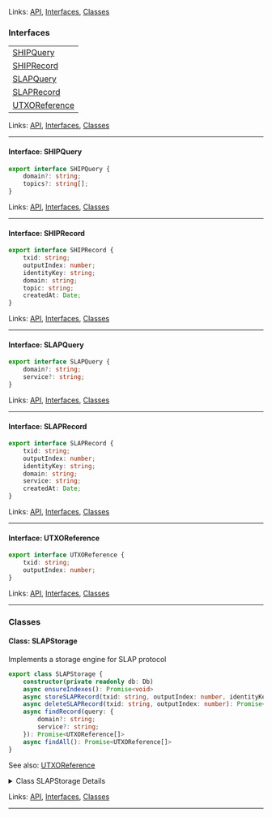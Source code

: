 
Links: [API](#api), [Interfaces](#interfaces), [Classes](#classes)

### Interfaces

| |
| --- |
| [SHIPQuery](#interface-shipquery) |
| [SHIPRecord](#interface-shiprecord) |
| [SLAPQuery](#interface-slapquery) |
| [SLAPRecord](#interface-slaprecord) |
| [UTXOReference](#interface-utxoreference) |

Links: [API](#api), [Interfaces](#interfaces), [Classes](#classes)

---

#### Interface: SHIPQuery

```ts
export interface SHIPQuery {
    domain?: string;
    topics?: string[];
}
```

Links: [API](#api), [Interfaces](#interfaces), [Classes](#classes)

---
#### Interface: SHIPRecord

```ts
export interface SHIPRecord {
    txid: string;
    outputIndex: number;
    identityKey: string;
    domain: string;
    topic: string;
    createdAt: Date;
}
```

Links: [API](#api), [Interfaces](#interfaces), [Classes](#classes)

---
#### Interface: SLAPQuery

```ts
export interface SLAPQuery {
    domain?: string;
    service?: string;
}
```

Links: [API](#api), [Interfaces](#interfaces), [Classes](#classes)

---
#### Interface: SLAPRecord

```ts
export interface SLAPRecord {
    txid: string;
    outputIndex: number;
    identityKey: string;
    domain: string;
    service: string;
    createdAt: Date;
}
```

Links: [API](#api), [Interfaces](#interfaces), [Classes](#classes)

---
#### Interface: UTXOReference

```ts
export interface UTXOReference {
    txid: string;
    outputIndex: number;
}
```

Links: [API](#api), [Interfaces](#interfaces), [Classes](#classes)

---
### Classes

#### Class: SLAPStorage

Implements a storage engine for SLAP protocol

```ts
export class SLAPStorage {
    constructor(private readonly db: Db) 
    async ensureIndexes(): Promise<void> 
    async storeSLAPRecord(txid: string, outputIndex: number, identityKey: string, domain: string, service: string): Promise<void> 
    async deleteSLAPRecord(txid: string, outputIndex: number): Promise<void> 
    async findRecord(query: {
        domain?: string;
        service?: string;
    }): Promise<UTXOReference[]> 
    async findAll(): Promise<UTXOReference[]> 
}
```

See also: [UTXOReference](#interface-utxoreference)

<details>

<summary>Class SLAPStorage Details</summary>

##### Constructor

Constructs a new SLAPStorage instance

```ts
constructor(private readonly db: Db) 
```

Argument Details

+ **db**
  + connected mongo database instance

##### Method deleteSLAPRecord

Deletes a SLAP record

```ts
async deleteSLAPRecord(txid: string, outputIndex: number): Promise<void> 
```

Argument Details

+ **txid**
  + transaction id
+ **outputIndex**
  + index of the UTXO

##### Method ensureIndexes

Ensures the necessary indexes are created for the collections.

```ts
async ensureIndexes(): Promise<void> 
```

##### Method findAll

Returns all results tracked by the overlay

```ts
async findAll(): Promise<UTXOReference[]> 
```
See also: [UTXOReference](#interface-utxoreference)

Returns

returns matching UTXO references

##### Method findRecord

Finds SLAP records based on a given query object.

```ts
async findRecord(query: {
    domain?: string;
    service?: string;
}): Promise<UTXOReference[]> 
```
See also: [UTXOReference](#interface-utxoreference)

Returns

returns matching UTXO references

Argument Details

+ **query**
  + The query object which may contain properties for domain or service.

##### Method storeSLAPRecord

Stores a SLAP record

```ts
async storeSLAPRecord(txid: string, outputIndex: number, identityKey: string, domain: string, service: string): Promise<void> 
```

Argument Details

+ **txid**
  + transaction id
+ **outputIndex**
  + index of the UTXO
+ **identityKey**
  + identity key
+ **domain**
  + domain name
+ **service**
  + service name

</details>

Links: [API](#api), [Interfaces](#interfaces), [Classes](#classes)

---
